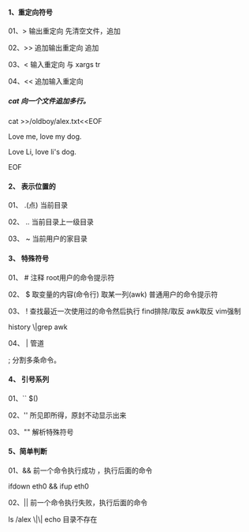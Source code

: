#### 1、重定向符号

01、&gt;    输出重定向       先清空文件，追加

02、&gt;&gt;   追加输出重定向   追加

03、&lt;    输入重定向       与 xargs tr

04、&lt;&lt;   追加输入重定向

##### cat 向一个文件追加多行。

cat &gt;&gt;/oldboy/alex.txt&lt;&lt;EOF

Love me, love my dog.

Love Li, love li's dog.

EOF

#### 2、 表示位置的

01、  .\(点\) 当前目录

02、  ..    当前目录上一级目录

03、  ~      当前用户的家目录

#### 3、 特殊符号

01、   \#      注释   root用户的命令提示符

02、  $     取变量的内容\(命令行\)  取某一列\(awk\)  普通用户的命令提示符

03、   !     查找最近一次使用过的命令然后执行  find排除/取反 awk取反 vim强制

history \\|grep awk

04、   \|     管道

;     分割多条命令。

#### 4、 引号系列

01、\`\`  $\(\)

02、''       所见即所得，原封不动显示出来

03、""       解析特殊符号

#### 5、简单判断

01、&&       前一个命令执行成功 ，执行后面的命令

ifdown eth0 && ifup eth0

02、\|\|       前一个命令执行失败，执行后面的命令

ls /alex \\|\\| echo 目录不存在

